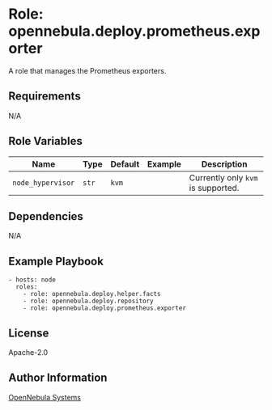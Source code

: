 Role: opennebula.deploy.prometheus.exporter
===========================================

A role that manages the Prometheus exporters.

Requirements
------------

N/A

Role Variables
--------------

| Name              | Type  | Default | Example | Description                        |
|-------------------|-------|---------|---------|------------------------------------|
| `node_hypervisor` | `str` | `kvm`   |         | Currently only `kvm` is supported. |


Dependencies
------------

N/A

Example Playbook
----------------

    - hosts: node
      roles:
        - role: opennebula.deploy.helper.facts
        - role: opennebula.deploy.repository
        - role: opennebula.deploy.prometheus.exporter

License
-------

Apache-2.0

Author Information
------------------

[OpenNebula Systems](https://opennebula.io/)
